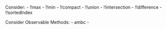 
Consider:
    - !!max
    - !!min
    - !!compact
    - !!union
    - !!intersection
    - !!difference
    - !!sortedIndex

Consider Observable Methods:
    - ambc
    -
